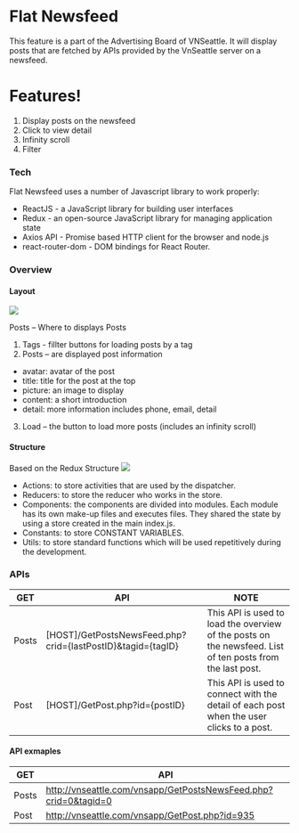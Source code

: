 # Flat Newsfeed
This feature is a part of the Advertising Board of VNSeattle. It will display posts that are fetched by APIs provided by the VnSeattle server on a newsfeed.

# Features!

  1. Display posts on the newsfeed
  2. Click to view detail
  3. Infinity scroll
  4. Filter
 
### Tech

Flat Newsfeed uses a number of Javascript library to work properly:

* ReactJS - a JavaScript library for building user interfaces
* Redux - an open-source JavaScript library for managing application state
* Axios API  - Promise based HTTP client for the browser and node.js
* react-router-dom - DOM bindings for React Router.

### Overview
#### Layout
<img src='http://vnseattle.com/vnsmarket-design/home-overview-layout.png'/>

Posts – Where to displays Posts
1. Tags - fillter buttons for loading posts by a tag
2. Posts – are displayed post information
* avatar: avatar of the post
* title: title for the post at the top
* picture: an image to display   
* content: a short introduction
* detail: more information includes phone, email, detail    
3. Load – the button to load more posts (includes an infinity scroll)    

#### Structure
Based on the Redux Structure 
<img src='https://www.esri.com/arcgis-blog/wp-content/uploads/2017/09/react-redux-overview.png' />

* Actions: to store activities that are used by the dispatcher.
* Reducers: to store the reducer who works in the store.
* Components: the components are divided into modules. Each module has its own make-up files and executes files. They shared the state by using a store created in the main index.js.
* Constants: to store CONSTANT VARIABLES.
* Utils: to store standard functions which will be used repetitively during the development. 

### APIs

| GET | API | NOTE |
| ------ | ------ | ----- |
| Posts | [HOST]/GetPostsNewsFeed.php?crid={lastPostID}&tagid={tagID} | This API is used to load the overview of the posts on the newsfeed. List of ten posts from the last post. 
| Post | [HOST]/GetPost.php?id={postID} | This API is used to connect with the detail of each post when the user clicks to a post.

#### API exmaples 
| GET | API |
| ------ | ------ |
| Posts | http://vnseattle.com/vnsapp/GetPostsNewsFeed.php?crid=0&tagid=0
| Post | http://vnseattle.com/vnsapp/GetPost.php?id=935